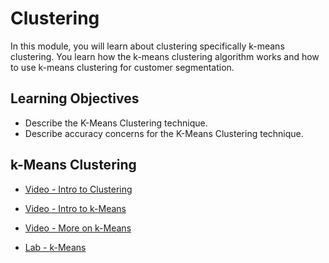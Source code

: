 # Clustering

In this module, you will learn about clustering specifically k-means clustering. You learn how the k-means clustering algorithm works and how to use k-means clustering for customer segmentation.

## Learning Objectives

- Describe the K-Means Clustering technique.
- Describe accuracy concerns for the K-Means Clustering technique.

## k-Means Clustering

- [Video - Intro to Clustering](https://www.coursera.org/learn/machine-learning-with-python/lecture/Nlxjw/intro-to-clustering)

- [Video - Intro to k-Means](https://www.coursera.org/learn/machine-learning-with-python/lecture/Ky5Wf/intro-to-k-means)

- [Video - More on k-Means](https://www.coursera.org/learn/machine-learning-with-python/lecture/rLcgP/more-on-k-means)

- [Lab - k-Means](./Labs/ML0101EN-Clus-K-Means-Customer-Seg.ipynb)